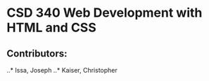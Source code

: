 # CSD 340 Web Development with HTML and CSS
## Contributors:
..* Issa, Joseph
..* Kaiser, Christopher
